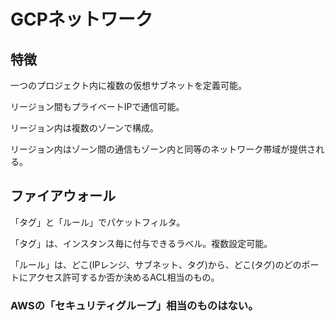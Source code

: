 # GCPネットワーク

## 特徴

一つのプロジェクト内に複数の仮想サブネットを定義可能。

リージョン間もプライベートIPで通信可能。

リージョン内は複数のゾーンで構成。

リージョン内はゾーン間の通信もゾーン内と同等のネットワーク帯域が提供される。

## ファイアウォール

「タグ」と「ルール」でパケットフィルタ。

「タグ」は、インスタンス毎に付与できるラベル。複数設定可能。

「ルール」は、どこ(IPレンジ、サブネット、タグ)から、どこ(タグ)のどのポートにアクセス許可するか否か決めるACL相当のもの。

### AWSの「セキュリティグループ」相当のものはない。
